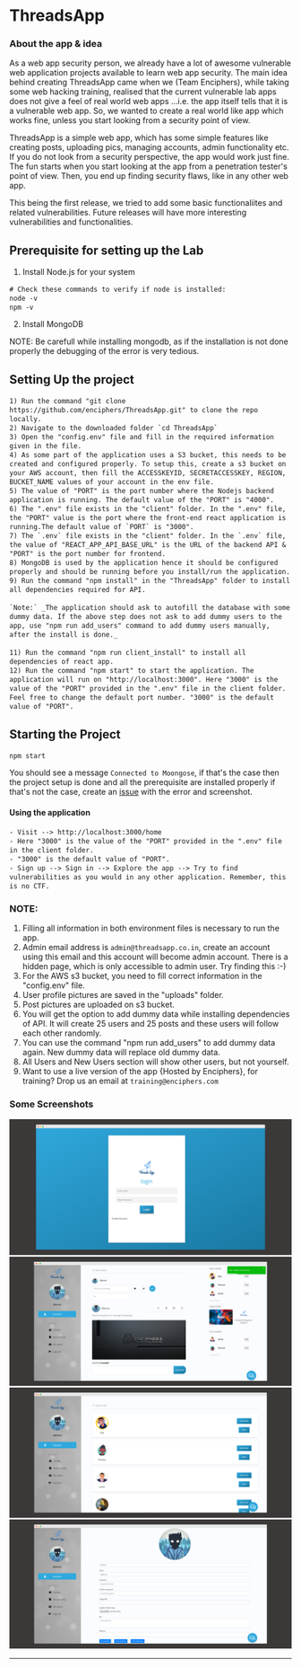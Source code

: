 # ThreadsApp 

### About the app & idea

As a web app security person, we already have a lot of awesome vulnerable web application projects available to learn web app security. The main idea behind creating ThreadsApp came when we (Team Enciphers), while taking some web hacking training, realised that the current vulnerable lab apps does not give a feel of real world web apps ...i.e. the app itself tells that it is a vulnerable web app. So, we wanted to create a real world like app which works fine, unless you start looking from a security point of view. 

ThreadsApp is a simple web app, which has some simple features like creating posts, uploading pics, managing accounts, admin functionality etc. If you do not look from a security perspective, the app would work just fine. The fun starts when you start looking at the app from a penetration tester's point of view. Then, you end up finding security flaws, like in any other web app. 

This being the first release, we tried to add some basic functionaliites and related vulnerabilities. Future releases will have more interesting vulnerabilities and functionalities. 



## Prerequisite for setting up the Lab

1. Install Node.js for your system

```
# Check these commands to verify if node is installed:
node -v
npm -v
```

2. Install MongoDB

NOTE: Be carefull while installing mongodb, as if the installation is not done properly the debugging of the error is very tedious.

## Setting Up the project

```
1) Run the command "git clone https://github.com/enciphers/ThreadsApp.git" to clone the repo locally.
2) Navigate to the downloaded folder `cd ThreadsApp`
3) Open the "config.env" file and fill in the required information given in the file.  
4) As some part of the application uses a S3 bucket, this needs to be created and configured properly. To setup this, create a s3 bucket on your AWS account, then fill the ACCESSKEYID, SECRETACCESSKEY, REGION, BUCKET_NAME values of your account in the env file. 
5) The value of "PORT" is the port number where the Nodejs backend application is running. The default value of the "PORT" is "4000".
6) The ".env" file exists in the "client" folder. In the ".env" file, the "PORT" value is the port where the front-end react application is running.The default value of `PORT` is "3000".
7) The `.env` file exists in the "client" folder. In the `.env` file, the value of "REACT_APP_API_BASE_URL" is the URL of the backend API & "PORT" is the port number for frontend.
8) MongoDB is used by the application hence it should be configured properly and should be running before you install/run the application.
9) Run the command "npm install" in the "ThreadsApp" folder to install all dependencies required for API. 

`Note:` _The application should ask to autofill the database with some dummy data. If the above step does not ask to add dummy users to the app, use "npm run add_users" command to add dummy users manually, after the install is done._

11) Run the command "npm run client_install" to install all dependencies of react app.
12) Run the command "npm start" to start the application. The application will run on "http://localhost:3000". Here "3000" is the value of the "PORT" provided in the ".env" file in the client folder. Feel free to change the default port number. "3000" is the default value of "PORT".
```

## Starting the Project

```
npm start
```

You should see a message `Connected to Moongose`, if that's the case then the project setup is done and all the prerequisite are installed properly
if that's not the case, create an [issue](https://github.com/enciphers/ThreadsApp/issues) with the error and screenshot.

#### Using the application

```
- Visit --> http://localhost:3000/home
- Here "3000" is the value of the "PORT" provided in the ".env" file in the client folder. 
- "3000" is the default value of "PORT".
- Sign up --> Sign in --> Explore the app --> Try to find vulnerabilities as you would in any other application. Remember, this is no CTF.
```

### NOTE:

1. Filling all information in both environment files is necessary to run the app.
2. Admin email address is `admin@threadsapp.co.in`, create an account using this email and this account will become admin account. There is a hidden page, which is only accessible to admin user. Try finding this :-) 
3. For the AWS s3 bucket, you need to fill correct information in the "config.env" file.
4. User profile pictures are saved in the "uploads" folder.
5. Post pictures are uploaded on s3 bucket.
6. You will get the option to add dummy data while installing dependencies of API. It will create 25 users and 25 posts and these users will follow each other randomly.
7. You can use the command "npm run add_users" to add dummy data again. New dummy data will replace old dummy data.
8. All Users and New Users section will show other users, but not yourself. 
9. Want to use a live version of the app {Hosted by Enciphers}, for training? Drop us an email at `training@enciphers.com`


### Some Screenshots
![Alt text](/uploads/screely-1614355834783.png?raw=true "Optional Title")
![Alt text](/uploads/screely-1614355791180.png?raw=true "Optional Title")
![Alt text](/uploads/screely-1614355858120.png?raw=true "Optional Title")
![Alt text](/uploads/screely-1614355873639.png?raw=true "Optional Title")


--------------------
